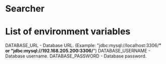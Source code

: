 # Searcher
# **List of environment variables**
DATABASE_URL - Database URL. (Example: "jdbc:mysql://localhost:3306/****" or "jdbc:mysql://192.168.205.200:3306/****")
DATABASE_USERNAME - Database username.
DATABASE_PASSWORD - Database password.
